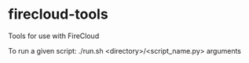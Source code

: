 # firecloud-tools
Tools for use with FireCloud

To run a given script:
./run.sh \<directory\>/\<script_name.py\> arguments
